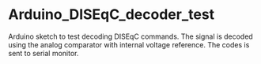 # Arduino_DISEqC_decoder_test
Arduino sketch to test decoding DISEqC commands.
The signal is decoded using the analog comparator with internal voltage reference.
The codes is sent to serial monitor.
